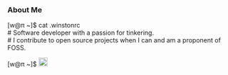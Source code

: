 ### About Me

[w@π ~]$ cat .winstonrc       
\# Software developer with a passion for tinkering.  
\# I contribute to open source projects when I can and am a proponent of FOSS.

[w@π ~]$ <!-- :idle: --> <img src="https://cdn.fosstodon.org/custom_emojis/images/000/068/439/original/34414397f51ab00b.png" height="20">
